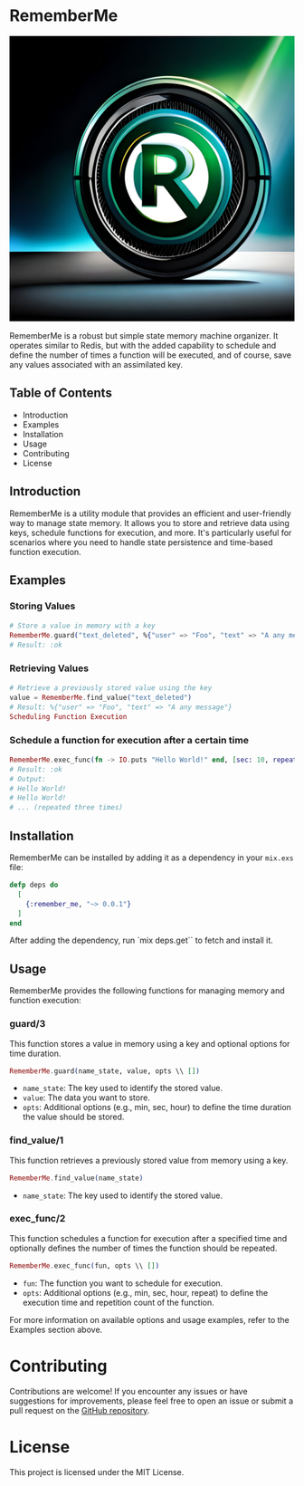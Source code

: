 # RememberMe

![](logo.jpg#vitrinedev)

RememberMe is a robust but simple state memory machine organizer. It operates similar to Redis, but with the added capability to schedule and define the number of times a function will be executed, and of course, save any values associated with an assimilated key.

## Table of Contents
- Introduction
- Examples
- Installation
- Usage
- Contributing
- License

## Introduction

RememberMe is a utility module that provides an efficient and user-friendly way to manage state memory. It allows you to store and retrieve data using keys, schedule functions for execution, and more. It's particularly useful for scenarios where you need to handle state persistence and time-based function execution.

## Examples
### Storing Values
```elixir
# Store a value in memory with a key
RememberMe.guard("text_deleted", %{"user" => "Foo", "text" => "A any message"}, min: 2)
# Result: :ok
```

### Retrieving Values
```elixir
# Retrieve a previously stored value using the key
value = RememberMe.find_value("text_deleted")
# Result: %{"user" => "Foo", "text" => "A any message"}
Scheduling Function Execution
```
### Schedule a function for execution after a certain time
```elixir
RememberMe.exec_func(fn -> IO.puts "Hello World!" end, [sec: 10, repeat: 3])
# Result: :ok
# Output:
# Hello World!
# Hello World!
# ... (repeated three times)
```

## Installation

RememberMe can be installed by adding it as a dependency in your `mix.exs`
file:

```elixir
defp deps do
  [
    {:remember_me, "~> 0.0.1"}
  ]
end
```

After adding the dependency, run `mix deps.get`` to fetch and install it.

## Usage

RememberMe provides the following functions for managing memory and function execution:

### guard/3
This function stores a value in memory using a key and optional options for time duration.

```elixir
RememberMe.guard(name_state, value, opts \\ [])
```
- `name_state`: The key used to identify the stored value.
- `value`: The data you want to store.
- `opts`: Additional options (e.g., min, sec, hour) to define the time 
duration the value should be stored.

### find_value/1

This function retrieves a previously stored value from memory using a key.

```elixir
RememberMe.find_value(name_state)
```
- `name_state`: The key used to identify the stored value.

### exec_func/2

This function schedules a function for execution after a specified time and optionally defines the number of times the function should be repeated.

```elixir
RememberMe.exec_func(fun, opts \\ [])
```
- `fun`: The function you want to schedule for execution.
- `opts`: Additional options (e.g., min, sec, hour, repeat) to define the execution time and repetition count of the function.

For more information on available options and usage examples, refer to the Examples section above.

# Contributing
Contributions are welcome! If you encounter any issues or have suggestions for improvements, please feel free to open an issue or submit a pull request on the [GitHub repository](https://github.com/AlefMach/remember_me).

# License
This project is licensed under the MIT License.